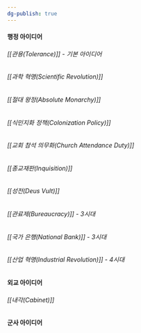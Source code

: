 ```yaml
---
dg-publish: true
---
```


#### 행정 아이디어
###### [[관용(Tolerance)]] - 기본 아이디어
###### [[과학 혁명(Scientific Revolution)]]
###### [[절대 왕정(Absolute Monarchy)]]
###### [[식민지화 정책(Colonization Policy)]]
###### [[교회 참석 의무화(Church Attendance Duty)]]
###### [[종교재판(Inquisition)]]
###### [[성전(Deus Vult)]] 
###### [[관료제(Bureaucracy)]] - 3시대
###### [[국가 은행(National Bank)]] - 3시대
###### [[산업 혁명(Industrial Revolution)]] - 4시대


#### 외교 아이디어
###### [[내각(Cabinet)]]



#### 군사 아이디어